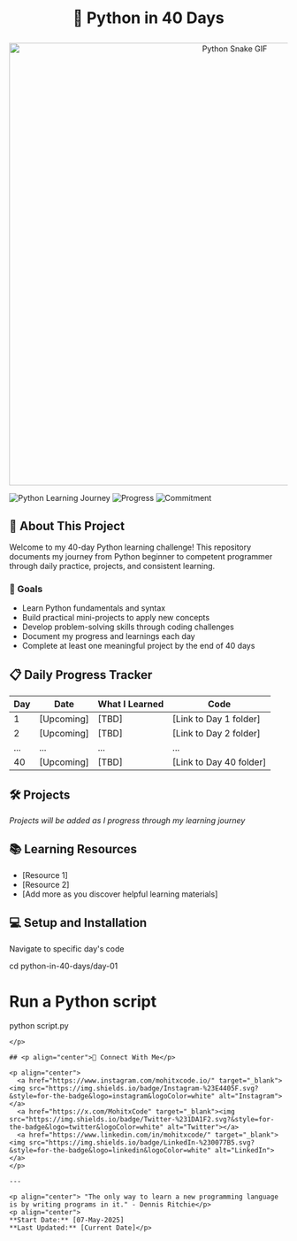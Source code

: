 # <p align="center">🐍 Python in 40 Days</p>

<p align="center">
  <img src="https://media1.giphy.com/media/v1.Y2lkPTc5MGI3NjExc3VjaHk1dmNuYnExcTV6dHB4N3JsbDMxNjB6OHdvdng1azR0cG5mcCZlcD12MV9pbnRlcm5hbF9naWZfYnlfaWQmY3Q9Zw/N18YztwmJDqNazwwn2/giphy.gif" alt="Python Snake GIF" width="800">
</p>

![Python Learning Journey](https://img.shields.io/badge/Learning-Python-yellow?style=for-the-badge&logo=python)
![Progress](https://img.shields.io/badge/Progress-Day%201-blue?style=for-the-badge)
![Commitment](https://img.shields.io/badge/Commitment-40%20Days-green?style=for-the-badge)

## 🚀 About This Project

Welcome to my 40-day Python learning challenge! This repository documents my journey from Python beginner to competent programmer through daily practice, projects, and consistent learning.

### 🎯 Goals

- Learn Python fundamentals and syntax
- Build practical mini-projects to apply new concepts
- Develop problem-solving skills through coding challenges
- Document my progress and learnings each day
- Complete at least one meaningful project by the end of 40 days

## 📋 Daily Progress Tracker

| Day | Date | What I Learned | Code |
|-----|------|----------------|------|
| 1 | [Upcoming] | [TBD] | [Link to Day 1 folder] |
| 2 | [Upcoming] | [TBD] | [Link to Day 2 folder] |
| ... | ... | ... | ... |
| 40 | [Upcoming] | [TBD] | [Link to Day 40 folder] |

## 🛠️ Projects

*Projects will be added as I progress through my learning journey*

## 📚 Learning Resources

- [Resource 1]
- [Resource 2]
- [Add more as you discover helpful learning materials]

## 💻 Setup and Installation
<p align="center>
```bash
# Clone this repository
git clone https://github.com/MohitXCode/python-in-40-days.git

# Navigate to specific day's code
cd python-in-40-days/day-01

# Run a Python script
python script.py
```
</p>

## <p align="center">🤝 Connect With Me</p>

<p align="center">
  <a href="https://www.instagram.com/mohitxcode.io/" target="_blank"><img src="https://img.shields.io/badge/Instagram-%23E4405F.svg?&style=for-the-badge&logo=instagram&logoColor=white" alt="Instagram"></a>
  <a href="https://x.com/MohitxCode" target="_blank"><img src="https://img.shields.io/badge/Twitter-%231DA1F2.svg?&style=for-the-badge&logo=twitter&logoColor=white" alt="Twitter"></a>
  <a href="https://www.linkedin.com/in/mohitxcode/" target="_blank"><img src="https://img.shields.io/badge/LinkedIn-%230077B5.svg?&style=for-the-badge&logo=linkedin&logoColor=white" alt="LinkedIn"></a>
</p>

---

<p align="center"> "The only way to learn a new programming language is by writing programs in it." - Dennis Ritchie</p>
<p align="center">
**Start Date:** [07-May-2025]
**Last Updated:** [Current Date]</p>

